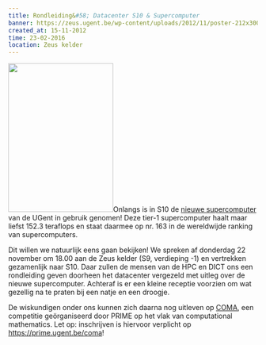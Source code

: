 ```yaml
---
title: Rondleiding&#58; Datacenter S10 & Supercomputer
banner: https://zeus.ugent.be/wp-content/uploads/2012/11/poster-212x300.png
created_at: 15-11-2012
time: 23-02-2016
location: Zeus kelder
---
```


<a href="https://zeus.ugent.be/wp-content/uploads/2012/11/poster.png"><img src="https://zeus.ugent.be/wp-content/uploads/2012/11/poster-212x300.png" alt="" title="Poster bezoek datacenter & supercomputer" width="212" height="300" class="alignright size-medium wp-image-1338" /></a>Onlangs is in S10 de <a href="https://www.ugent.be/hpc/nl/vsc/tier1">nieuwe supercomputer </a>van de UGent in gebruik genomen! Deze tier-1 supercomputer haalt maar liefst 152.3 teraflops en staat daarmee op nr. 163 in de wereldwijde ranking van supercomputers. 

Dit willen we natuurlijk eens gaan bekijken! We spreken af donderdag 22 november om 18.00 aan de Zeus kelder (S9, verdieping -1) en vertrekken gezamenlijk naar S10. 
Daar zullen de mensen van de HPC en DICT ons een rondleiding geven doorheen het datacenter vergezeld met uitleg over de nieuwe supercomputer. Achteraf is er een kleine receptie voorzien om wat gezellig na te praten bij een natje en een droogje.

De wiskundigen onder ons kunnen zich daarna nog uitleven op <a href="https://prime.ugent.be/activiteiten/coma">COMA</a>, een competitie geörganiseerd door PRIME op het vlak van computational mathematics. Let op: inschrijven is hiervoor verplicht op <a href="https://prime.ugent.be/coma">https://prime.ugent.be/coma</a>!